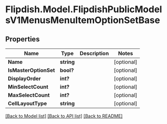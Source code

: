 # Flipdish.Model.FlipdishPublicModelsV1MenusMenuItemOptionSetBase
## Properties

Name | Type | Description | Notes
------------ | ------------- | ------------- | -------------
**Name** | **string** |  | [optional] 
**IsMasterOptionSet** | **bool?** |  | [optional] 
**DisplayOrder** | **int?** |  | [optional] 
**MinSelectCount** | **int?** |  | [optional] 
**MaxSelectCount** | **int?** |  | [optional] 
**CellLayoutType** | **string** |  | [optional] 

[[Back to Model list]](../README.md#documentation-for-models) [[Back to API list]](../README.md#documentation-for-api-endpoints) [[Back to README]](../README.md)

